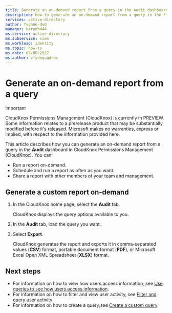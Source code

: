 ```yaml
---
title: Generate an on-demand report from a query in the Audit dashboard in CloudKnox Permissions Management 
description: How to generate an on-demand report from a query in the **Audit** dashboard in CloudKnox Permissions Management.
services: active-directory
author: Yvonne-deQ
manager: karenh444
ms.service: active-directory
ms.subservice: ciem
ms.workload: identity
ms.topic: how-to
ms.date: 02/08/2022
ms.author: v-ydequadros
---
```


# Generate an on-demand report from a query

> [!IMPORTANT]
> CloudKnox Permissions Management (CloudKnox) is currently in PREVIEW.
> Some information relates to a prerelease product that may be substantially modified before it's released. Microsoft makes no warranties, express or implied, with respect to the information provided here.

This article describes how you can generate an on-demand report from a query in the **Audit** dashboard in CloudKnox Permissions Management (CloudKnox). You can:

- Run a report on-demand.
- Schedule and run a report as often as you want.
- Share a report with other members of your team and management.

## Generate a custom report on-demand

1. In the CloudKnox home page, select the **Audit** tab.

    CloudKnox displays the query options available to you.
1. In the **Audit** tab, load the query you want.
1. Select **Export**.

    CloudKnox generates the report and exports it in comma-separated values (**CSV**) format, portable document format (**PDF**), or Microsoft Excel Open XML Spreadsheet (**XLSX**) format.

<!---
## Create a schedule to automatically generate and share a report

1. In the **Audit** tab, load the query you want to use to generate your report.
2. Select **Settings** (the gear icon).
3. In **Repeat on**, select on which days of the week you want the report to run.
4. In **Date**, select the date when you want the query to run.
5. In **hh mm** (time), select the time when you want the query to run.
6. In **Request file format**, select the file format you want for your report.
7. In **Share report with people**, enter email addresses for people to whom you want to send the report.
8. Select **Schedule**.

    CloudKnox generates the report as set in Steps 3 to 6, and emails it to the recipients you specified in Step 7.


## Delete the schedule for a report

1. In the **Audit** tab, load the query whose report schedule you want to delete.
2. Select the ellipses menu **(…)** on the far right, and then select **Delete schedule**.

    CloudKnox deletes the schedule for running the query. The query itself isn't deleted.
--->


## Next steps

- For information on how to view how users access information, see [Use queries to see how users access information](cloudknox-ui-audit-trail.md).
- For information on how to filter and view user activity, see [Filter and query user activity](cloudknox-product-audit-trail.md).
- For information on how to create a query,see [Create a custom query](cloudknox-howto-create-custom-queries.md).
